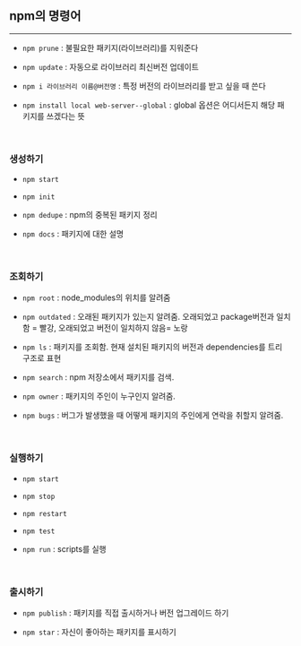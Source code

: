 ## npm의 명령어

---

- `npm prune` : 불필요한 패키지(라이브러리)를 지워준다

- `npm update` : 자동으로 라이브러리 최신버전 업데이트

- `npm i 라이브러리 이름@버전명` : 특정 버전의 라이브러리를 받고 싶을 때 쓴다

- `npm install local web-server--global` : global 옵션은 어디서든지 해당 패키지를 쓰겠다는 뜻

​

### 생성하기

- `npm start`

- `npm init`

- `npm dedupe` : npm의 중복된 패키지 정리

- `npm docs` : 패키지에 대한 설명

​

### 조회하기

- `npm root` : node_modules의 위치를 알려줌

- `npm outdated` : 오래된 패키지가 있는지 알려줌. 오래되었고 package버전과 일치함 = 빨강, 오래되었고 버전이 일치하지 않음= 노랑

- `npm ls` : 패키지를 조회함. 현재 설치된 패키지의 버전과 dependencies를 트리 구조로 표현

- `npm search` : npm 저장소에서 패키지를 검색.

- `npm owner` : 패키지의 주인이 누구인지 알려줌.

- `npm bugs` : 버그가 발생했을 때 어떻게 패키지의 주인에게 연락을 취할지 알려줌.

​

### 실행하기

- `npm start`

- `npm stop`

- `npm restart`

- `npm test`

- `npm run` : scripts를 실행

​

### 출시하기

- `npm publish` : 패키지를 직접 출시하거나 버전 업그레이드 하기

- `npm star` : 자신이 좋아하는 패키지를 표시하기
